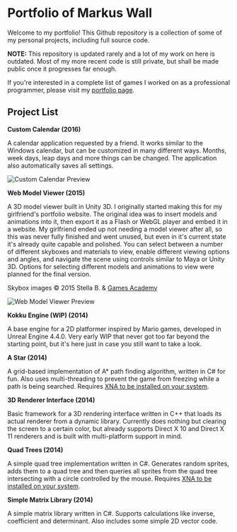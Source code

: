 Portfolio of Markus Wall
========================

Welcome to my portfolio! This Github repository is a collection of some of my personal projects, including full source code.

**NOTE:** This repository is updated rarely and a lot of my work on here is outdated. Most of my more recent code is still private, but shall be made public once it progresses far enough.

If you're interested in a complete list of games I worked on as a professional programmer, please visit my [portfolio page](http://portfolio.rpg-hacker.de/).


Project List
------------

**Custom Calendar (2016)**

A calendar application requested by a friend. It works similar to the Windows calendar, but can be customized in many different ways. Months, week days, leap days and more things can be changed. The application also automatically saves all settings.

![Custom Calendar Preview](http://puu.sh/rqYqB/25b12fd11f.png)

**Web Model Viewer (2015)**

A 3D model viewer built in Unity 3D. I originally started making this for my girlfriend's portfolio website. The original idea was to insert models and animations into it, then export it as a Flash or WebGL player and embed it in a website. My girlfriend ended up not needing a model viewer after all, so this was never fully finished and went unused, but even in it's current state it's already quite capable and polished. You can select between a number of different skyboxes and materials to view, enable different viewing options and angles, and navigate the scene using controls similar to Maya or Unity 3D. Options for selecting different models and animations to view were planned for the final version.

Skybox images © 2015 Stella B. & [Games Academy](http://games-academy.de/)

![Web Model Viewer Preview](http://puu.sh/rqYse/ba39367982.png)

**Kokku Engine (WIP) (2014)**

A base engine for a 2D platformer inspired by Mario games, developed in Unreal Engine 4.4.0. Very early WIP that never got too far beyond the starting point, but it's here just in case you still want to take a look.

**A Star (2014)**

A grid-based implementation of A* path finding algorithm, written in C# for fun. Also uses multi-threading to prevent the game from freezing while a path is being searched. Requires [XNA to be installed on your system](https://msxna.codeplex.com/releases/view/117230).

**3D Renderer Interface (2014)**

Basic framework for a 3D rendering interface written in C++ that loads its actual renderer from a dynamic library. Currently does nothing but clearing the screen to a certain color, but already supports Direct X 10 and Direct X 11 renderers and is built with multi-platform support in mind.

**Quad Trees (2014)**

A simple quad tree implementation written in C#. Generates random sprites, adds them to a quad tree and then queries all sprites from the quad tree intersecting with a circle controlled by the mouse. Requires [XNA to be installed on your system](https://msxna.codeplex.com/releases/view/117230).

**Simple Matrix Library (2014)**

A simple matrix library written in C#. Supports calculations like inverse, coefficient and determinant. Also includes some simple 2D vector code.
